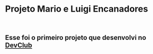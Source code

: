 <h1>
  Projeto Mario e Luigi Encanadores
</h1>
<br>
<h2>
  Esse foi o primeiro projeto que desenvolvi no <a href="https://rodolfomori.com.br/DevClub">DevClub</a>
</h2>
